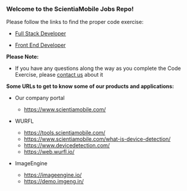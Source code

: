 ### **Welcome to the ScientiaMobile Jobs Repo!**

Please follow the links to find the proper code exercise:

* [Full Stack Developer](https://github.com/ScientiaMobile/scientiamobile-jobs/wiki/Code-Exercise)


* [Front End Developer](https://github.com/ScientiaMobile/front-end-developer/wiki/Code-Exercise)

**Please Note:**
- If you have any questions along the way as you complete the Code Exercise, please [contact us](mailto:dev-jobs@scientiamobile.com?subject=Code-Exercise-Question) about it


**Some URLs to get to know some of our products and applications:**

- Our company portal
  - https://www.scientiamobile.com/

- WURFL
  - https://tools.scientiamobile.com/
  - https://www.scientiamobile.com/what-is-device-detection/ 
  - https://www.devicedetection.com/ 
  - https://web.wurfl.io/

- ImageEngine
  - https://imageengine.io/
  - https://demo.imgeng.in/

